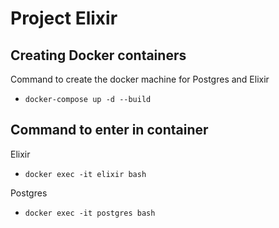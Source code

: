 # Project Elixir

## Creating Docker containers

Command to create the docker machine for Postgres and Elixir

  * `docker-compose up -d --build`

## Command to enter in container

Elixir

  * `docker exec -it elixir bash`
  
Postgres

  * `docker exec -it postgres bash`
